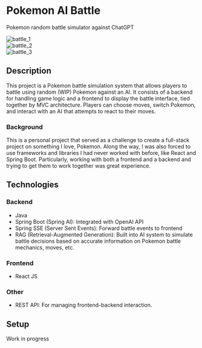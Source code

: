 # Pokemon AI Battle
Pokemon random battle simulator against ChatGPT

![battle_1](https://github.com/user-attachments/assets/c28a854b-4c36-45ea-87f3-a116d6344788) <br/>
![battle_2](https://github.com/user-attachments/assets/96a59c0e-c410-49b2-b13b-33f2225bee37) <br/>
![battle_3](https://github.com/user-attachments/assets/b659af12-8988-4c61-b863-ec0c4c70c9e3) <br/>

## Description

This project is a Pokemon battle simulation system that allows players to battle using random (WIP) Pokemon against an AI. It consists of a backend for handling game logic and a frontend to display the battle interface, tied together by MVC architecture. Players can choose moves, switch Pokemon, and interact with an AI that attempts to react to their moves.

### Background

This is a personal project that served as a challenge to create a full-stack project on something I love, Pokemon. Along the way, I was also forced to use frameworks and libraries I had never worked with before, like React and Spring Boot. Particularly, working with both a frontend and a backend and trying to get them to work together was great experience. 

## Technologies
### Backend
- Java <br/>
- Spring Boot (Spring AI): Integrated with OpenAI API <br/>
- Spring SSE (Server Sent Events): Forward battle events to frontend <br/>
- RAG (Retrieval-Augmented Generation): Built into AI system to simulate battle decisions based on accurate information on Pokemon battle mechanics, moves, etc.

### Frontend
- React JS

### Other
- REST API: For managing frontend-backend interaction.

## Setup
Work in progress
